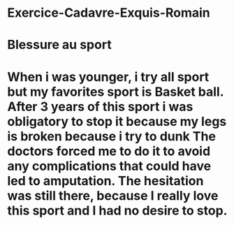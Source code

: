# Exercice-Cadavre-Exquis-Romain
<h1>Blessure au sport <h1>
When i was younger, i try all sport but my favorites sport is Basket ball.
After 3 years of this sport i was obligatory to stop it because my legs is broken because i try to dunk 
The doctors forced me to do it to avoid any complications that could have led to amputation.
The hesitation was still there, because I really love this sport and I had no desire to stop.
